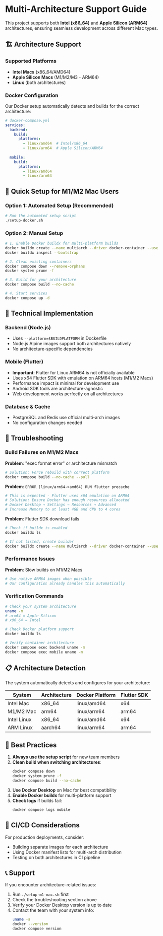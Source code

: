 # Multi-Architecture Support Guide

This project supports both **Intel (x86_64)** and **Apple Silicon (ARM64)** architectures, ensuring seamless development across different Mac types.

## 🏗️ Architecture Support

### Supported Platforms
- **Intel Macs** (x86_64/AMD64)
- **Apple Silicon Macs** (M1/M2/M3 - ARM64)
- **Linux** (both architectures)

### Docker Configuration
Our Docker setup automatically detects and builds for the correct architecture:

```yaml
# docker-compose.yml
services:
  backend:
    build:
      platforms:
        - linux/amd64  # Intel/x86_64
        - linux/arm64  # Apple Silicon/ARM64
  
  mobile:
    build:
      platforms:
        - linux/amd64
        - linux/arm64
```

## 🚀 Quick Setup for M1/M2 Mac Users

### Option 1: Automated Setup (Recommended)
```bash
# Run the automated setup script
./setup-docker.sh
```

### Option 2: Manual Setup
```bash
# 1. Enable Docker buildx for multi-platform builds
docker buildx create --name multiarch --driver docker-container --use
docker buildx inspect --bootstrap

# 2. Clean existing containers
docker compose down --remove-orphans
docker system prune -f

# 3. Build for your architecture
docker compose build --no-cache

# 4. Start services
docker compose up -d
```

## 🔧 Technical Implementation

### Backend (Node.js)
- Uses `--platform=$BUILDPLATFORM` in Dockerfile
- Node.js Alpine images support both architectures natively
- No architecture-specific dependencies

### Mobile (Flutter)
- **Important**: Flutter for Linux ARM64 is not officially available
- Uses x64 Flutter SDK with emulation on ARM64 hosts (M1/M2 Macs)
- Performance impact is minimal for development use
- Android SDK tools are architecture-agnostic
- Web development works perfectly on all architectures

### Database & Cache
- PostgreSQL and Redis use official multi-arch images
- No configuration changes needed

## 🐛 Troubleshooting

### Build Failures on M1/M2 Macs

**Problem**: "exec format error" or architecture mismatch
```bash
# Solution: Force rebuild with correct platform
docker compose build --no-cache --pull
```

**Problem**: `ERROR [linux/arm64->amd64] RUN flutter precache`
```bash
# This is expected - Flutter uses x64 emulation on ARM64
# Solution: Ensure Docker has enough resources allocated
# Docker Desktop → Settings → Resources → Advanced
# Increase Memory to at least 4GB and CPU to 4 cores
```

**Problem**: Flutter SDK download fails
```bash
# Check if buildx is enabled
docker buildx ls

# If not listed, create builder
docker buildx create --name multiarch --driver docker-container --use
```

### Performance Issues

**Problem**: Slow builds on M1/M2 Macs
```bash
# Use native ARM64 images when possible
# Our configuration already handles this automatically
```

### Verification Commands

```bash
# Check your system architecture
uname -m
# arm64 = Apple Silicon
# x86_64 = Intel

# Check Docker platform support
docker buildx ls

# Verify container architecture
docker compose exec backend uname -m
docker compose exec mobile uname -m
```

## 📋 Architecture Detection

The system automatically detects and configures for your architecture:

| System | Architecture | Docker Platform | Flutter SDK |
|--------|-------------|----------------|-------------|
| Intel Mac | x86_64 | linux/amd64 | x64 |
| M1/M2 Mac | arm64 | linux/arm64 | arm64 |
| Intel Linux | x86_64 | linux/amd64 | x64 |
| ARM Linux | aarch64 | linux/arm64 | arm64 |

## 🎯 Best Practices

1. **Always use the setup script** for new team members
2. **Clean build when switching architectures**:
   ```bash
   docker compose down
   docker system prune -f
   docker compose build --no-cache
   ```
3. **Use Docker Desktop** on Mac for best compatibility
4. **Enable Docker buildx** for multi-platform support
5. **Check logs** if builds fail:
   ```bash
   docker compose logs mobile
   ```

## 🔄 CI/CD Considerations

For production deployments, consider:
- Building separate images for each architecture
- Using Docker manifest lists for multi-arch distribution
- Testing on both architectures in CI pipeline

## 📞 Support

If you encounter architecture-related issues:
1. Run `./setup-m1-mac.sh` first
2. Check the troubleshooting section above
3. Verify your Docker Desktop version is up to date
4. Contact the team with your system info:
   ```bash
   uname -a
   docker --version
   docker compose version
   ```
